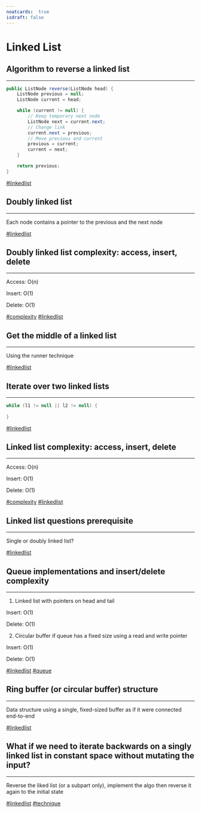 ```yaml
---
noatcards:  true
isdraft: false
---
```


# Linked List

## Algorithm to reverse a linked list

----

```java
public ListNode reverse(ListNode head) {
	ListNode previous = null;
	ListNode current = head;

	while (current != null) {
		// Keep temporary next node
		ListNode next = current.next;
		// Change link
		current.next = previous;
		// Move previous and current
		previous = current;
		current = next;
	}

	return previous;
}
```

[#linkedlist](linkedlist.md)

## Doubly linked list

----

Each node contains a pointer to the previous and the next node

[#linkedlist](linkedlist.md)

## Doubly linked list complexity: access, insert, delete

----

Access: O(n)

Insert: O(1)

Delete: O(1)

[#complexity](complexity.md) [#linkedlist](linkedlist.md)

## Get the middle of a linked list

----

Using the runner technique

[#linkedlist](linkedlist.md)

## Iterate over two linked lists

----

```java
while (l1 != null || l2 != null) {
	
}
```

[#linkedlist](linkedlist.md)

## Linked list complexity: access, insert, delete

----

Access: O(n)

Insert: O(1)

Delete: O(1)

[#complexity](complexity.md) [#linkedlist](linkedlist.md)

## Linked list questions prerequisite

----

Single or doubly linked list?

[#linkedlist](linkedlist.md)

## Queue implementations and insert/delete complexity

----

1. Linked list with pointers on head and tail

Insert: O(1)

Delete: O(1)

2. Circular buffer if queue has a fixed size using a read and write pointer

Insert: O(1)

Delete: O(1)

[#linkedlist](linkedlist.md) [#queue](queue.md)

## Ring buffer (or circular buffer) structure

----

Data structure using a single, fixed-sized buffer as if it were connected end-to-end

[#linkedlist](linkedlist.md)

## What if we need to iterate backwards on a singly linked list in constant space without mutating the input?

----

Reverse the liked list (or a subpart only), implement the algo then reverse it again to the initial state

[#linkedlist](linkedlist.md) [#technique](technique.md)